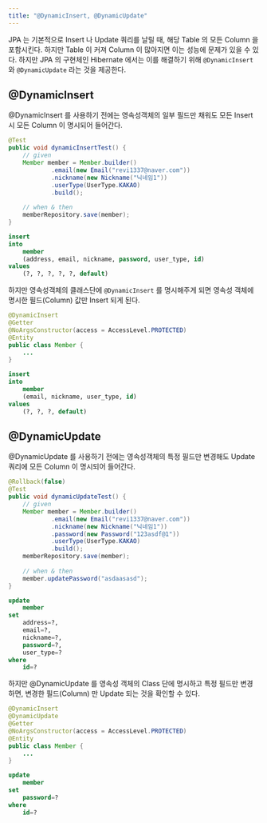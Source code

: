 ```yaml
---
title: "@DynamicInsert, @DynamicUpdate"
---
```


JPA 는 기본적으로 Insert 나 Update 쿼리를 날릴 때, 해당 Table 의 모든 Column 을 포함시킨다. 하지만 Table 이 커져 Column 이 많아지면 이는 성능에 문제가 있을 수 있다. 하지만 JPA 의 구현체인 Hibernate 에서는 이를 해결하기 위해 `@DynamicInsert` 와 `@DynamicUpdate` 라는 것을 제공한다.

## @DynamicInsert
@DynamicInsert 를 사용하기 전에는 영속성객체의 일부 필드만 채워도 모든 Insert 시 모든 Column 이 명시되어 들어간다.

```java
@Test  
public void dynamicInsertTest() {  
    // given  
    Member member = Member.builder()  
            .email(new Email("revi1337@naver.com"))  
            .nickname(new Nickname("닉네임1"))  
            .userType(UserType.KAKAO)  
            .build();  
  
    // when & then  
    memberRepository.save(member);  
}
```

```sql
insert 
into
	member
	(address, email, nickname, password, user_type, id) 
values
	(?, ?, ?, ?, ?, default)
```


하지만 영속성객체의 클래스단에 `@DynamicInsert` 를 명시해주게 되면 영속성 객체에 명시한 필드(Column) 값만 Insert 되게 된다.

```java {1}
@DynamicInsert  
@Getter  
@NoArgsConstructor(access = AccessLevel.PROTECTED)  
@Entity  
public class Member {
	...
}
```

```sql
insert 
into
	member
	(email, nickname, user_type, id) 
values
	(?, ?, ?, default)
```

## @DynamicUpdate
@DynamicUpdate 를 사용하기 전에는 영속성객체의 특정 필드만 변경해도 Update 쿼리에 모든 Column 이 명시되어 들어간다.

```java
@Rollback(false)  
@Test  
public void dynamicUpdateTest() {  
    // given  
    Member member = Member.builder()  
            .email(new Email("revi1337@naver.com"))  
            .nickname(new Nickname("닉네임1"))  
            .password(new Password("123asdf@1"))  
            .userType(UserType.KAKAO)  
            .build();  
    memberRepository.save(member);  
  
    // when & then  
    member.updatePassword("asdaasasd");  
}
```

```sql
update
	member 
set
	address=?,
	email=?,
	nickname=?,
	password=?,
	user_type=? 
where
	id=?
```


하지만 @DynamicUpdate 를 영속성 객체의 Class 단에 명시하고 특정 필드만 변경하면, 변경한 필드(Column) 만 Update 되는 것을 확인할 수 있다.

```java {2}
@DynamicInsert  
@DynamicUpdate  
@Getter  
@NoArgsConstructor(access = AccessLevel.PROTECTED)  
@Entity  
public class Member {
	...
}
```

```sql
update
	member 
set
	password=? 
where
	id=?
```

